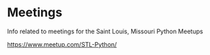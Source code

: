 # Meetings
Info related to meetings for the Saint Louis, Missouri Python Meetups

https://www.meetup.com/STL-Python/

